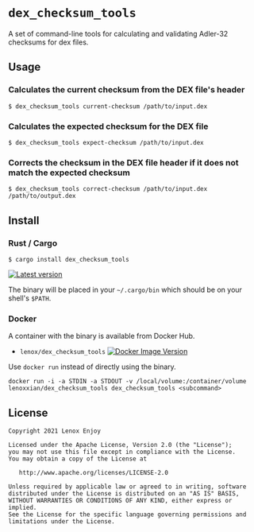 # `dex_checksum_tools`

A set of command-line tools for calculating and validating Adler-32 checksums for dex files.


## Usage

### Calculates the current checksum from the DEX file's header

```
$ dex_checksum_tools current-checksum /path/to/input.dex
```

### Calculates the expected checksum for the DEX file

```
$ dex_checksum_tools expect-checksum /path/to/input.dex
```

### Corrects the checksum in the DEX file header if it does not match the expected checksum

```
$ dex_checksum_tools correct-checksum /path/to/input.dex /path/to/output.dex
```

## Install

### Rust / Cargo

```
$ cargo install dex_checksum_tools
```

[![Latest version](https://img.shields.io/crates/v/dex_checksum_tools.svg)](https://crates.io/crates/dex_checksum_tools)

The binary will be placed in your `~/.cargo/bin` which should be on your shell's `$PATH`.

### Docker

A container with the binary is available from Docker Hub.

* `lenox/dex_checksum_tools` [![Docker Image Version](https://img.shields.io/docker/v/lenoxxian/dex_checksum_tools?sort=semver)][hub]

[hub]: https://hub.docker.com/r/lenoxxian/dex_checksum_tools/

Use `docker run` instead of directly using the binary.

```
docker run -i -a STDIN -a STDOUT -v /local/volume:/container/volume lenoxxian/dex_checksum_tools dex_checksum_tools <subcommand>
```

## License

    Copyright 2021 Lenox Enjoy

    Licensed under the Apache License, Version 2.0 (the "License");
    you may not use this file except in compliance with the License.
    You may obtain a copy of the License at

       http://www.apache.org/licenses/LICENSE-2.0

    Unless required by applicable law or agreed to in writing, software
    distributed under the License is distributed on an "AS IS" BASIS,
    WITHOUT WARRANTIES OR CONDITIONS OF ANY KIND, either express or implied.
    See the License for the specific language governing permissions and
    limitations under the License.

